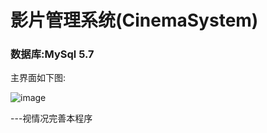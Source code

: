 # 影片管理系统(CinemaSystem)

### 数据库:MySql 5.7

主界面如下图:

![image](https://user-images.githubusercontent.com/57223447/120080303-21df6e00-c0b0-11eb-93d1-170b215103be.png)


---视情况完善本程序
